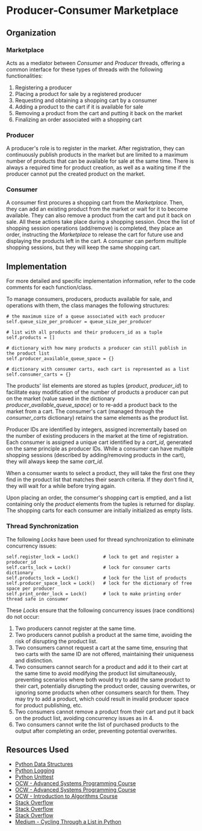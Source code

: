 # Producer-Consumer Marketplace

Organization
-
### **Marketplace**
Acts as a mediator between *Consumer* and *Producer* threads, offering a common interface for these types of threads with the following functionalities:

1. Registering a producer
2. Placing a product for sale by a registered producer
3. Requesting and obtaining a shopping cart by a consumer
4. Adding a product to the cart if it is available for sale
5. Removing a product from the cart and putting it back on the market
6. Finalizing an order associated with a shopping cart

### **Producer**
A producer's role is to register in the market. After registration, they can continuously publish products in the market but are limited to a maximum number of products that can be available for sale at the same time. There is always a required time for product creation, as well as a waiting time if the producer cannot put the created product on the market.

### **Consumer**
A consumer first procures a shopping cart from the *Marketplace*. Then, they can add an existing product from the market or wait for it to become available. They can also remove a product from the cart and put it back on sale. All these actions take place during a shopping session. Once the list of shopping session operations (add/remove) is completed, they place an order, instructing the *Marketplace* to release the cart for future use and displaying the products left in the cart. A consumer can perform multiple shopping sessions, but they will keep the same shopping cart.

Implementation
-
For more detailed and specific implementation information, refer to the code comments for each function/class.

To manage consumers, producers, products available for sale, and operations with them, the class manages the following structures:

    # the maximum size of a queue associated with each producer
    self.queue_size_per_producer = queue_size_per_producer

    # list with all products and their producers_id as a tuple
    self.products = []

    # dictionary with how many products a producer can still publish in the product list
    self.producer_available_queue_space = {}

    # dictionary with consumer carts, each cart is represented as a list
    self.consumer_carts = {}

The products' list elements are stored as tuples (*product*, *producer_id*) to facilitate easy modification of the number of products a producer can put on the market (value saved in the dictionary *producer_available_queue_space*) or to re-add a product back to the market from a cart. The consumer's cart (managed through the *consumer_carts* dictionary) retains the same elements as the product list.

Producer IDs are identified by integers, assigned incrementally based on the number of existing producers in the market at the time of registration. Each consumer is assigned a unique cart identified by a *cart_id*, generated on the same principle as producer IDs. While a consumer can have multiple shopping sessions (described by adding/removing products in the cart), they will always keep the same *cart_id*.

When a consumer wants to select a product, they will take the first one they find in the product list that matches their search criteria. If they don't find it, they will wait for a while before trying again.

Upon placing an order, the consumer's shopping cart is emptied, and a list containing only the *product* elements from the tuples is returned for display. The shopping carts for each consumer are initially initialized as empty lists.

### **Thread Synchronization**
The following *Locks* have been used for thread synchronization to eliminate concurrency issues:

    self.register_lock = Lock()         # lock to get and register a producer_id
    self.carts_lock = Lock()            # lock for consumer carts dictionary
    self.products_lock = Lock()         # lock for the list of products
    self.producer_space_lock = Lock()   # lock for the dictionary of free space per producer
    self.print_order_lock = Lock()      # lock to make printing order thread safe in consumer

These *Locks* ensure that the following concurrency issues (race conditions) do not occur:

1. Two producers cannot register at the same time.
2. Two producers cannot publish a product at the same time, avoiding the risk of disrupting the product list.
3. Two consumers cannot request a cart at the same time, ensuring that two carts with the same ID are not offered, maintaining their uniqueness and distinction.
4. Two consumers cannot search for a product and add it to their cart at the same time to avoid modifying the product list simultaneously, preventing scenarios where both would try to add the same product to their cart, potentially disrupting the product order, causing overwrites, or ignoring some products when other consumers search for them. They may try to add a product, which could result in invalid producer space for product publishing, etc.
5. Two consumers cannot remove a product from their cart and put it back on the product list, avoiding concurrency issues as in 4.
6. Two consumers cannot write the list of purchased products to the output after completing an order, preventing potential overwrites.

Resources Used
-
* [Python Data Structures](https://docs.python.org/3/tutorial/datastructures.html)
* [Python Logging](https://docs.python.org/3/howto/logging.html)
* [Python Unittest](https://docs.python.org/3/library/unittest.html#organizing-test-code)
* [OCW - Advanced Systems Programming Course](https://ocw.cs.pub.ro/courses/asc/laboratoare/02)
* [OCW - Advanced Systems Programming Course](https://ocw.cs.pub.ro/courses/asc/laboratoare/03)
* [OCW - Introduction to Algorithms Course](https://ocw.cs.pub.ro/courses/icalc/laboratoare/laborator-05how-to-set-timestamps-on-gmt-utc-on-python-logging)
* [Stack Overflow](https://stackoverflow.com/questions/6321160/)
* [Stack Overflow](https://stackoverflow.com/questions/40088496/how-to-use-pythons-rotatingfilehandler)
* [Stack Overflow](https://stackoverflow.com/questions/51477200/how-to-use-logger-to-print-a-list-in-just-one-line-in-python)
* [Medium - Cycling Through a List in Python](https://medium.com/@masnun/infinitely-cycling-through-a-list-in-python-ef37e9df100)
